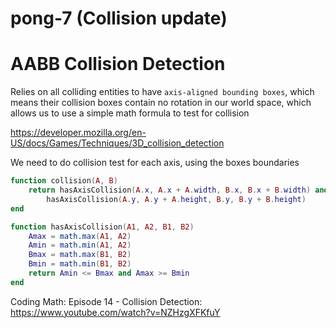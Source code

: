 # pong-7 (Collision update)

# AABB Collision Detection

Relies on all colliding entities to have `axis-aligned bounding boxes`, which means their collision boxes contain no rotation in our world space, which allows us to use a simple math formula to test for collision

https://developer.mozilla.org/en-US/docs/Games/Techniques/3D_collision_detection

We need to do collision test for each axis, using the boxes boundaries

```Lua
function collision(A, B)
    return hasAxisCollision(A.x, A.x + A.width, B.x, B.x + B.width) and
        hasAxisCollision(A.y, A.y + A.height, B.y, B.y + B.height)
end

function hasAxisCollision(A1, A2, B1, B2)
    Amax = math.max(A1, A2)
    Amin = math.min(A1, A2)
    Bmax = math.max(B1, B2)
    Bmin = math.min(B1, B2)
    return Amin <= Bmax and Amax >= Bmin
end
```

Coding Math: Episode 14 - Collision Detection: https://www.youtube.com/watch?v=NZHzgXFKfuY
